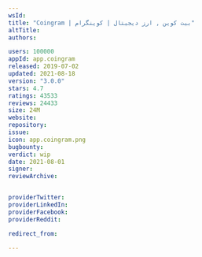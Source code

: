 ```yaml
---
wsId: 
title: "Coingram | بیت کوین , ارز دیجیتال | کوینگرام"
altTitle: 
authors:

users: 100000
appId: app.coingram
released: 2019-07-02
updated: 2021-08-18
version: "3.0.0"
stars: 4.7
ratings: 43533
reviews: 24433
size: 24M
website: 
repository: 
issue: 
icon: app.coingram.png
bugbounty: 
verdict: wip
date: 2021-08-01
signer: 
reviewArchive:


providerTwitter: 
providerLinkedIn: 
providerFacebook: 
providerReddit: 

redirect_from:

---
```



